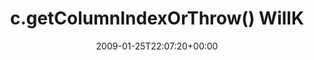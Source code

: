 ---
retweeted: false
source: <a href="http://twitter.com" rel="nofollow">Twitter Web Client</a>
entities:
  hashtags: []
  symbols: []
  user_mentions: []
  urls: []
display_text_range:
- '0'
- '113'
favorite_count: '0'
id_str: '1147553418'
truncated: false
retweet_count: '0'
id: '1147553418'
created_at: Sun Jan 25 22:07:20 +0000 2009
favorited: false
full_text: c.getColumnIndexOrThrow() WillKommenBeiJava. Aber irgendwie fetzts auch
  schon fast wieder, der strikte CamelCase.
lang: de
tags:
- pesos:twitter
date: '2009-01-25T22:07:20+00:00'
src: https://twitter.com/bascht/status/1147553418
original_url: https://twitter.com/bascht/status/1147553418
type: twitter_tweet
text: c.getColumnIndexOrThrow() WillKommenBeiJava. Aber irgendwie fetzts auch schon
  fast wieder, der strikte CamelCase.
title: c.getColumnIndexOrThrow() WillK

---